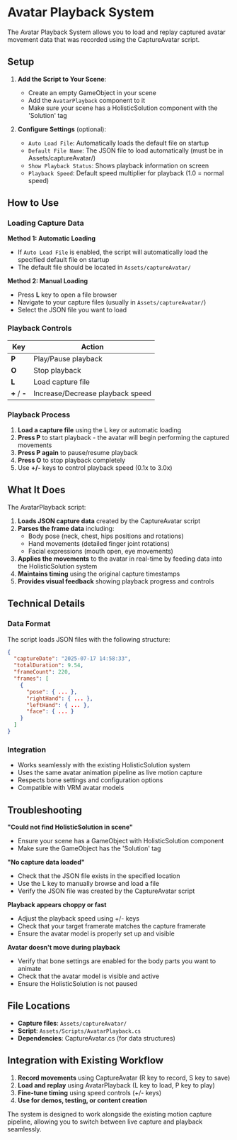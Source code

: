 # Avatar Playback System

The Avatar Playback System allows you to load and replay captured avatar movement data that was recorded using the CaptureAvatar script.

## Setup

1. **Add the Script to Your Scene**:
   - Create an empty GameObject in your scene
   - Add the `AvatarPlayback` component to it
   - Make sure your scene has a HolisticSolution component with the 'Solution' tag

2. **Configure Settings** (optional):
   - `Auto Load File`: Automatically loads the default file on startup
   - `Default File Name`: The JSON file to load automatically (must be in Assets/captureAvatar/)
   - `Show Playback Status`: Shows playback information on screen
   - `Playback Speed`: Default speed multiplier for playback (1.0 = normal speed)

## How to Use

### Loading Capture Data

**Method 1: Automatic Loading**
- If `Auto Load File` is enabled, the script will automatically load the specified default file on startup
- The default file should be located in `Assets/captureAvatar/`

**Method 2: Manual Loading**
- Press **L** key to open a file browser
- Navigate to your capture files (usually in `Assets/captureAvatar/`)
- Select the JSON file you want to load

### Playback Controls

| Key | Action |
|-----|--------|
| **P** | Play/Pause playback |
| **O** | Stop playback |
| **L** | Load capture file |
| **+** / **-** | Increase/Decrease playback speed |

### Playback Process

1. **Load a capture file** using the L key or automatic loading
2. **Press P** to start playback - the avatar will begin performing the captured movements
3. **Press P again** to pause/resume playback
4. **Press O** to stop playback completely
5. Use **+/-** keys to control playback speed (0.1x to 3.0x)

## What It Does

The AvatarPlayback script:

1. **Loads JSON capture data** created by the CaptureAvatar script
2. **Parses the frame data** including:
   - Body pose (neck, chest, hips positions and rotations)
   - Hand movements (detailed finger joint rotations)
   - Facial expressions (mouth open, eye movements)
3. **Applies the movements** to the avatar in real-time by feeding data into the HolisticSolution system
4. **Maintains timing** using the original capture timestamps
5. **Provides visual feedback** showing playback progress and controls

## Technical Details

### Data Format
The script loads JSON files with the following structure:
```json
{
  "captureDate": "2025-07-17 14:58:33",
  "totalDuration": 9.54,
  "frameCount": 220,
  "frames": [
    {
      "pose": { ... },
      "rightHand": { ... },
      "leftHand": { ... },
      "face": { ... }
    }
  ]
}
```

### Integration
- Works seamlessly with the existing HolisticSolution system
- Uses the same avatar animation pipeline as live motion capture
- Respects bone settings and configuration options
- Compatible with VRM avatar models

## Troubleshooting

**"Could not find HolisticSolution in scene"**
- Ensure your scene has a GameObject with HolisticSolution component
- Make sure the GameObject has the 'Solution' tag

**"No capture data loaded"**
- Check that the JSON file exists in the specified location
- Use the L key to manually browse and load a file
- Verify the JSON file was created by the CaptureAvatar script

**Playback appears choppy or fast**
- Adjust the playback speed using +/- keys
- Check that your target framerate matches the capture framerate
- Ensure the avatar model is properly set up and visible

**Avatar doesn't move during playback**
- Verify that bone settings are enabled for the body parts you want to animate
- Check that the avatar model is visible and active
- Ensure the HolisticSolution is not paused

## File Locations

- **Capture files**: `Assets/captureAvatar/`
- **Script**: `Assets/Scripts/AvatarPlayback.cs`
- **Dependencies**: CaptureAvatar.cs (for data structures)

## Integration with Existing Workflow

1. **Record movements** using CaptureAvatar (R key to record, S key to save)
2. **Load and replay** using AvatarPlayback (L key to load, P key to play)
3. **Fine-tune timing** using speed controls (+/- keys)
4. **Use for demos, testing, or content creation**

The system is designed to work alongside the existing motion capture pipeline, allowing you to switch between live capture and playback seamlessly. 